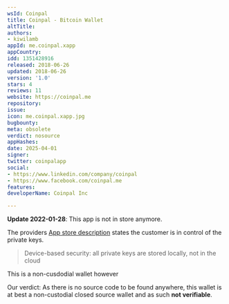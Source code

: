 ```yaml
---
wsId: Coinpal
title: Coinpal - Bitcoin Wallet
altTitle: 
authors:
- kiwilamb
appId: me.coinpal.xapp
appCountry: 
idd: 1351428916
released: 2018-06-26
updated: 2018-06-26
version: '1.0'
stars: 4
reviews: 11
website: https://coinpal.me
repository: 
issue: 
icon: me.coinpal.xapp.jpg
bugbounty: 
meta: obsolete
verdict: nosource
appHashes: 
date: 2025-04-01
signer: 
twitter: coinpalapp
social:
- https://www.linkedin.com/company/coinpal
- https://www.facebook.com/coinpal.me
features: 
developerName: Coinpal Inc

---
```


**Update 2022-01-28**: This app is not in store anymore.

The providers [App store description](https://apps.apple.com/us/app/coinpal-bitcoin-wallet/id1351428916) states the customer is in control of the private keys.

> Device-based security: all private keys are stored locally, not in the cloud

This is a non-cusdodial wallet however

Our verdict: As there is no source code to be found anywhere, this wallet is at best a non-custodial closed source wallet and as such **not verifiable**.
